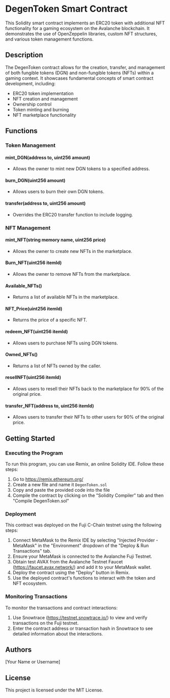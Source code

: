 # DegenToken Smart Contract

This Solidity smart contract implements an ERC20 token with additional NFT functionality for a gaming ecosystem on the Avalanche blockchain. It demonstrates the use of OpenZeppelin libraries, custom NFT structures, and various token management functions.

## Description

The DegenToken contract allows for the creation, transfer, and management of both fungible tokens (DGN) and non-fungible tokens (NFTs) within a gaming context. It showcases fundamental concepts of smart contract development, including:

- ERC20 token implementation
- NFT creation and management
- Ownership control
- Token minting and burning
- NFT marketplace functionality

## Functions

### Token Management

#### mint_DGN(address to, uint256 amount)
- Allows the owner to mint new DGN tokens to a specified address.

#### burn_DGN(uint256 amount)
- Allows users to burn their own DGN tokens.

#### transfer(address to, uint256 amount)
- Overrides the ERC20 transfer function to include logging.

### NFT Management

#### mint_NFT(string memory name, uint256 price)
- Allows the owner to create new NFTs in the marketplace.

#### Burn_NFT(uint256 itemId)
- Allows the owner to remove NFTs from the marketplace.

#### Available_NFTs()
- Returns a list of available NFTs in the marketplace.

#### NFT_Price(uint256 itemId)
- Returns the price of a specific NFT.

#### redeem_NFT(uint256 itemId)
- Allows users to purchase NFTs using DGN tokens.

#### Owned_NFTs()
- Returns a list of NFTs owned by the caller.

#### resellNFT(uint256 itemId)
- Allows users to resell their NFTs back to the marketplace for 90% of the original price.

#### transfer_NFT(address to, uint256 itemId)
- Allows users to transfer their NFTs to other users for 90% of the original price.

## Getting Started

### Executing the Program

To run this program, you can use Remix, an online Solidity IDE. Follow these steps:

1. Go to https://remix.ethereum.org/
2. Create a new file and name it `DegenToken.sol`
3. Copy and paste the provided code into the file
4. Compile the contract by clicking on the "Solidity Compiler" tab and then "Compile DegenToken.sol"

### Deployment

This contract was deployed on the Fuji C-Chain testnet using the following steps:

1. Connect MetaMask to the Remix IDE by selecting "Injected Provider - MetaMask" in the "Environment" dropdown of the "Deploy & Run Transactions" tab.
2. Ensure your MetaMask is connected to the Avalanche Fuji Testnet.
3. Obtain test AVAX from the Avalanche Testnet Faucet (https://faucet.avax.network/) and add it to your MetaMask wallet.
4. Deploy the contract using the "Deploy" button in Remix.
5. Use the deployed contract's functions to interact with the token and NFT ecosystem.

### Monitoring Transactions

To monitor the transactions and contract interactions:

1. Use Snowtrace (https://testnet.snowtrace.io/) to view and verify transactions on the Fuji testnet.
2. Enter the contract address or transaction hash in Snowtrace to see detailed information about the interactions.

## Authors

[Your Name or Username]

## License

This project is licensed under the MIT License.
